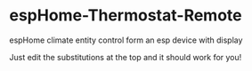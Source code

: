 # espHome-Thermostat-Remote
espHome climate entity control form an esp device with display

Just edit the substitutions at the top and it should work for you!
